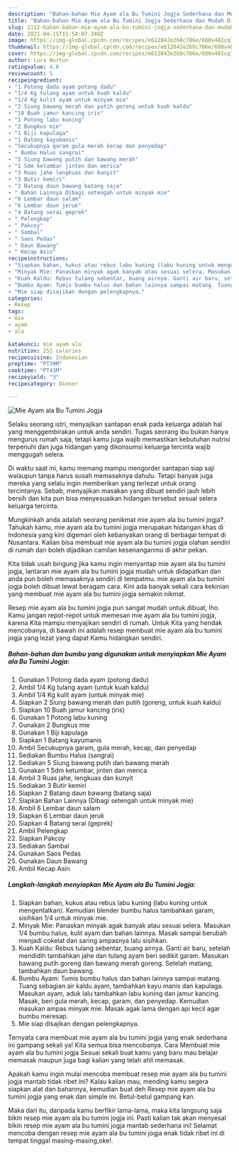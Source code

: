 ```yaml
---
description: "Bahan-bahan Mie Ayam ala Bu Tumini Jogja Sederhana dan Mudah Dibuat"
title: "Bahan-bahan Mie Ayam ala Bu Tumini Jogja Sederhana dan Mudah Dibuat"
slug: 1112-bahan-bahan-mie-ayam-ala-bu-tumini-jogja-sederhana-dan-mudah-dibuat
date: 2021-04-15T11:54:07.349Z
image: https://img-global.cpcdn.com/recipes/e612842e268c786e/680x482cq70/mie-ayam-ala-bu-tumini-jogja-foto-resep-utama.jpg
thumbnail: https://img-global.cpcdn.com/recipes/e612842e268c786e/680x482cq70/mie-ayam-ala-bu-tumini-jogja-foto-resep-utama.jpg
cover: https://img-global.cpcdn.com/recipes/e612842e268c786e/680x482cq70/mie-ayam-ala-bu-tumini-jogja-foto-resep-utama.jpg
author: Lura Norton
ratingvalue: 4.8
reviewcount: 5
recipeingredient:
- "1 Potong dada ayam potong dadu"
- "1/4 Kg tulang ayam untuk kuah kaldu"
- "1/4 Kg kulit ayam untuk minyak mie"
- "2 Siung bawang merah dan putih goreng untuk kuah kaldu"
- "10 Buah jamur kancing iris"
- "1 Potong labu kuning"
- "2 Bungkus mie"
- "1 Biji kapulaga"
- "1 Batang kayumanis"
- "Secukupnya garam gula merah kecap dan penyedap"
- " Bumbu Halus sangrai"
- "5 Siung bawang putih dan bawang merah"
- "1 Sdm ketumbar jinten dan merica"
- "3 Ruas jahe lengkuas dan kunyit"
- "3 Butir kemiri"
- "2 Batang daun bawang batang saja"
- " Bahan Lainnya Dibagi setengah untuk minyak mie"
- "6 Lembar daun salam"
- "6 Lembar daun jeruk"
- "4 Batang serai geprek"
- " Pelengkap"
- " Pakcoy"
- " Sambal"
- " Saos Pedas"
- " Daun Bawang"
- " Kecap Asin"
recipeinstructions:
- "Siapkan bahan, kukus atau rebus labu kuning (labu kuning untuk mengentalkan). Kemudian blender bumbu halus tambahkan garam, sisihkan 1/4 untuk minyak mie."
- "Minyak Mie: Panaskan minyak agak banyak atau sesuai selera. Masukan 1/4 bumbu halus, kulit ayam dan bahan lainnya. Masak sampai berubah menjadi cokelat dan saring ampasnya lalu sisihkan."
- "Kuah Kaldu: Rebus tulang sebentar, buang airnya. Ganti air baru, setelah mendidih tambahkan jahe dan tulang ayam beri sedikit garam. Masukan bawang putih goreng dan bawang merah goreng. Setelah matang, tambahkan daun bawang."
- "Bumbu Ayam: Tumis bumbu halus dan bahan lainnya sampai matang. Tuang sebagian air kaldu ayam, tambahkan kayu manis dan kapulaga. Masukan ayam, aduk lalu tambahkan labu kuning dan jamur kancing. Masak, beri gula merah, kecap, garam, dan penyedap. Kemudian masukan ampas minyak mie. Masak agak lama dengan api kecil agar bumbu meresap."
- "Mie siap disajikan dengan pelengkapnya."
categories:
- Resep
tags:
- mie
- ayam
- ala

katakunci: mie ayam ala 
nutrition: 251 calories
recipecuisine: Indonesian
preptime: "PT39M"
cooktime: "PT43M"
recipeyield: "3"
recipecategory: Dinner

---
```



![Mie Ayam ala Bu Tumini Jogja](https://img-global.cpcdn.com/recipes/e612842e268c786e/680x482cq70/mie-ayam-ala-bu-tumini-jogja-foto-resep-utama.jpg)

Selaku seorang istri, menyajikan santapan enak pada keluarga adalah hal yang menggembirakan untuk anda sendiri. Tugas seorang ibu bukan hanya mengurus rumah saja, tetapi kamu juga wajib memastikan kebutuhan nutrisi terpenuhi dan juga hidangan yang dikonsumsi keluarga tercinta wajib menggugah selera.

Di waktu  saat ini, kamu memang mampu mengorder santapan siap saji walaupun tanpa harus susah memasaknya dahulu. Tetapi banyak juga mereka yang selalu ingin memberikan yang terlezat untuk orang tercintanya. Sebab, menyajikan masakan yang dibuat sendiri jauh lebih bersih dan kita pun bisa menyesuaikan hidangan tersebut sesuai selera keluarga tercinta. 



Mungkinkah anda adalah seorang penikmat mie ayam ala bu tumini jogja?. Tahukah kamu, mie ayam ala bu tumini jogja merupakan hidangan khas di Indonesia yang kini digemari oleh kebanyakan orang di berbagai tempat di Nusantara. Kalian bisa membuat mie ayam ala bu tumini jogja olahan sendiri di rumah dan boleh dijadikan camilan kesenanganmu di akhir pekan.

Kita tidak usah bingung jika kamu ingin menyantap mie ayam ala bu tumini jogja, lantaran mie ayam ala bu tumini jogja mudah untuk didapatkan dan anda pun boleh memasaknya sendiri di tempatmu. mie ayam ala bu tumini jogja boleh dibuat lewat beragam cara. Kini ada banyak sekali cara kekinian yang membuat mie ayam ala bu tumini jogja semakin nikmat.

Resep mie ayam ala bu tumini jogja pun sangat mudah untuk dibuat, lho. Kamu jangan repot-repot untuk memesan mie ayam ala bu tumini jogja, karena Kita mampu menyajikan sendiri di rumah. Untuk Kita yang hendak mencobanya, di bawah ini adalah resep membuat mie ayam ala bu tumini jogja yang lezat yang dapat Kamu hidangkan sendiri.

<!--inarticleads1-->

##### Bahan-bahan dan bumbu yang digunakan untuk menyiapkan Mie Ayam ala Bu Tumini Jogja:

1. Gunakan 1 Potong dada ayam (potong dadu)
1. Ambil 1/4 Kg tulang ayam (untuk kuah kaldu)
1. Ambil 1/4 Kg kulit ayam (untuk minyak mie)
1. Siapkan 2 Siung bawang merah dan putih (goreng, untuk kuah kaldu)
1. Siapkan 10 Buah jamur kancing (iris)
1. Gunakan 1 Potong labu kuning
1. Gunakan 2 Bungkus mie
1. Gunakan 1 Biji kapulaga
1. Siapkan 1 Batang kayumanis
1. Ambil Secukupnya garam, gula merah, kecap, dan penyedap
1. Sediakan  Bumbu Halus (sangrai)
1. Sediakan 5 Siung bawang putih dan bawang merah
1. Gunakan 1 Sdm ketumbar, jinten dan merica
1. Ambil 3 Ruas jahe, lengkuas dan kunyit
1. Sediakan 3 Butir kemiri
1. Siapkan 2 Batang daun bawang (batang saja)
1. Siapkan  Bahan Lainnya (Dibagi setengah untuk minyak mie)
1. Ambil 6 Lembar daun salam
1. Siapkan 6 Lembar daun jeruk
1. Siapkan 4 Batang serai (geprek)
1. Ambil  Pelengkap
1. Siapkan  Pakcoy
1. Sediakan  Sambal
1. Gunakan  Saos Pedas
1. Gunakan  Daun Bawang
1. Ambil  Kecap Asin




<!--inarticleads2-->

##### Langkah-langkah menyiapkan Mie Ayam ala Bu Tumini Jogja:

1. Siapkan bahan, kukus atau rebus labu kuning (labu kuning untuk mengentalkan). Kemudian blender bumbu halus tambahkan garam, sisihkan 1/4 untuk minyak mie.
1. Minyak Mie: Panaskan minyak agak banyak atau sesuai selera. Masukan 1/4 bumbu halus, kulit ayam dan bahan lainnya. Masak sampai berubah menjadi cokelat dan saring ampasnya lalu sisihkan.
1. Kuah Kaldu: Rebus tulang sebentar, buang airnya. Ganti air baru, setelah mendidih tambahkan jahe dan tulang ayam beri sedikit garam. Masukan bawang putih goreng dan bawang merah goreng. Setelah matang, tambahkan daun bawang.
1. Bumbu Ayam: Tumis bumbu halus dan bahan lainnya sampai matang. Tuang sebagian air kaldu ayam, tambahkan kayu manis dan kapulaga. Masukan ayam, aduk lalu tambahkan labu kuning dan jamur kancing. Masak, beri gula merah, kecap, garam, dan penyedap. Kemudian masukan ampas minyak mie. Masak agak lama dengan api kecil agar bumbu meresap.
1. Mie siap disajikan dengan pelengkapnya.




Ternyata cara membuat mie ayam ala bu tumini jogja yang enak sederhana ini gampang sekali ya! Kita semua bisa mencobanya. Cara Membuat mie ayam ala bu tumini jogja Sesuai sekali buat kamu yang baru mau belajar memasak maupun juga bagi kalian yang telah ahli memasak.

Apakah kamu ingin mulai mencoba membuat resep mie ayam ala bu tumini jogja mantab tidak ribet ini? Kalau kalian mau, mending kamu segera siapkan alat dan bahannya, kemudian buat deh Resep mie ayam ala bu tumini jogja yang enak dan simple ini. Betul-betul gampang kan. 

Maka dari itu, daripada kamu berfikir lama-lama, maka kita langsung saja bikin resep mie ayam ala bu tumini jogja ini. Pasti kalian tak akan menyesal bikin resep mie ayam ala bu tumini jogja mantab sederhana ini! Selamat mencoba dengan resep mie ayam ala bu tumini jogja enak tidak ribet ini di tempat tinggal masing-masing,oke!.

